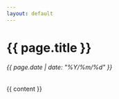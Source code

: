 ```yaml
--- 
layout: default 
---
```


<div class="container">
<h1 class="card-title"> {{ page.title }} </h1>

<h6 class="card-subtitle mb-4 text-light">{{ page.date | date: "%Y/%m/%d" }}</h6>

{{ content }}

</div>